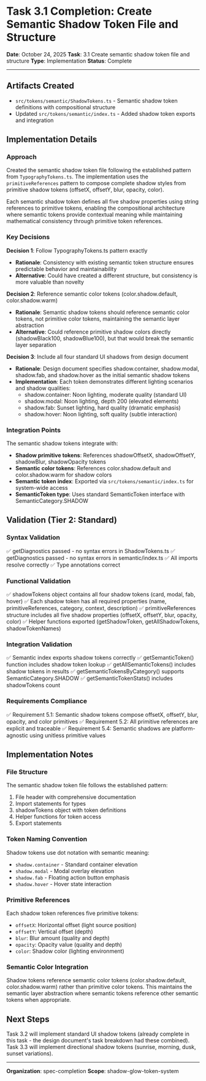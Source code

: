 # Task 3.1 Completion: Create Semantic Shadow Token File and Structure

**Date**: October 24, 2025
**Task**: 3.1 Create semantic shadow token file and structure
**Type**: Implementation
**Status**: Complete

---

## Artifacts Created

- `src/tokens/semantic/ShadowTokens.ts` - Semantic shadow token definitions with compositional structure
- Updated `src/tokens/semantic/index.ts` - Added shadow token exports and integration

## Implementation Details

### Approach

Created the semantic shadow token file following the established pattern from `TypographyTokens.ts`. The implementation uses the `primitiveReferences` pattern to compose complete shadow styles from primitive shadow tokens (offsetX, offsetY, blur, opacity, color).

Each semantic shadow token defines all five shadow properties using string references to primitive tokens, enabling the compositional architecture where semantic tokens provide contextual meaning while maintaining mathematical consistency through primitive token references.

### Key Decisions

**Decision 1**: Follow TypographyTokens.ts pattern exactly
- **Rationale**: Consistency with existing semantic token structure ensures predictable behavior and maintainability
- **Alternative**: Could have created a different structure, but consistency is more valuable than novelty

**Decision 2**: Reference semantic color tokens (color.shadow.default, color.shadow.warm)
- **Rationale**: Semantic shadow tokens should reference semantic color tokens, not primitive color tokens, maintaining the semantic layer abstraction
- **Alternative**: Could reference primitive shadow colors directly (shadowBlack100, shadowBlue100), but that would break the semantic layer separation

**Decision 3**: Include all four standard UI shadows from design document
- **Rationale**: Design document specifies shadow.container, shadow.modal, shadow.fab, and shadow.hover as the initial semantic shadow tokens
- **Implementation**: Each token demonstrates different lighting scenarios and shadow qualities:
  - shadow.container: Noon lighting, moderate quality (standard UI)
  - shadow.modal: Noon lighting, depth 200 (elevated elements)
  - shadow.fab: Sunset lighting, hard quality (dramatic emphasis)
  - shadow.hover: Noon lighting, soft quality (subtle interaction)

### Integration Points

The semantic shadow tokens integrate with:
- **Shadow primitive tokens**: References shadowOffsetX, shadowOffsetY, shadowBlur, shadowOpacity tokens
- **Semantic color tokens**: References color.shadow.default and color.shadow.warm for shadow colors
- **Semantic token index**: Exported via `src/tokens/semantic/index.ts` for system-wide access
- **SemanticToken type**: Uses standard SemanticToken interface with SemanticCategory.SHADOW

## Validation (Tier 2: Standard)

### Syntax Validation
✅ getDiagnostics passed - no syntax errors in ShadowTokens.ts
✅ getDiagnostics passed - no syntax errors in semantic/index.ts
✅ All imports resolve correctly
✅ Type annotations correct

### Functional Validation
✅ shadowTokens object contains all four shadow tokens (card, modal, fab, hover)
✅ Each shadow token has all required properties (name, primitiveReferences, category, context, description)
✅ primitiveReferences structure includes all five shadow properties (offsetX, offsetY, blur, opacity, color)
✅ Helper functions exported (getShadowToken, getAllShadowTokens, shadowTokenNames)

### Integration Validation
✅ Semantic index exports shadow tokens correctly
✅ getSemanticToken() function includes shadow token lookup
✅ getAllSemanticTokens() includes shadow tokens in results
✅ getSemanticTokensByCategory() supports SemanticCategory.SHADOW
✅ getSemanticTokenStats() includes shadowTokens count

### Requirements Compliance
✅ Requirement 5.1: Semantic shadow tokens compose offsetX, offsetY, blur, opacity, and color primitives
✅ Requirement 5.2: All primitive references are explicit and traceable
✅ Requirement 5.4: Semantic shadows are platform-agnostic using unitless primitive values

## Implementation Notes

### File Structure

The semantic shadow token file follows the established pattern:
1. File header with comprehensive documentation
2. Import statements for types
3. shadowTokens object with token definitions
4. Helper functions for token access
5. Export statements

### Token Naming Convention

Shadow tokens use dot notation with semantic meaning:
- `shadow.container` - Standard container elevation
- `shadow.modal` - Modal overlay elevation
- `shadow.fab` - Floating action button emphasis
- `shadow.hover` - Hover state interaction

### Primitive References

Each shadow token references five primitive tokens:
- `offsetX`: Horizontal offset (light source position)
- `offsetY`: Vertical offset (depth)
- `blur`: Blur amount (quality and depth)
- `opacity`: Opacity value (quality and depth)
- `color`: Shadow color (lighting environment)

### Semantic Color Integration

Shadow tokens reference semantic color tokens (color.shadow.default, color.shadow.warm) rather than primitive color tokens. This maintains the semantic layer abstraction where semantic tokens reference other semantic tokens when appropriate.

## Next Steps

Task 3.2 will implement standard UI shadow tokens (already complete in this task - the design document's task breakdown had these combined). Task 3.3 will implement directional shadow tokens (sunrise, morning, dusk, sunset variations).

---

**Organization**: spec-completion
**Scope**: shadow-glow-token-system
